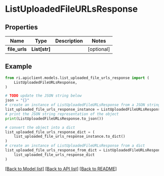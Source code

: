 # ListUploadedFileURLsResponse


## Properties

Name | Type | Description | Notes
------------ | ------------- | ------------- | -------------
**file_urls** | **List[str]** |  | [optional] 

## Example

```python
from ri.apiclient.models.list_uploaded_file_urls_response import (
    ListUploadedFileURLsResponse,
)

# TODO update the JSON string below
json = "{}"
# create an instance of ListUploadedFileURLsResponse from a JSON string
list_uploaded_file_urls_response_instance = ListUploadedFileURLsResponse.from_json(json)
# print the JSON string representation of the object
print(ListUploadedFileURLsResponse.to_json())

# convert the object into a dict
list_uploaded_file_urls_response_dict = (
    list_uploaded_file_urls_response_instance.to_dict()
)
# create an instance of ListUploadedFileURLsResponse from a dict
list_uploaded_file_urls_response_from_dict = ListUploadedFileURLsResponse.from_dict(
    list_uploaded_file_urls_response_dict
)
```
[[Back to Model list]](../README.md#documentation-for-models) [[Back to API list]](../README.md#documentation-for-api-endpoints) [[Back to README]](../README.md)

